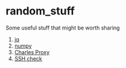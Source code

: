 # random_stuff
Some useful stuff that might be worth sharing


1. [jq](./jq)
2. [numpy](./numpy)
3. [Charles Proxy](./proxy)
4. [SSH check](./ssh)